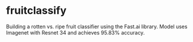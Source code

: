 # fruitclassify
Building a rotten vs. ripe fruit classifier using the Fast.ai library. Model uses Imagenet with Resnet 34 and achieves 95.83% accuracy.
